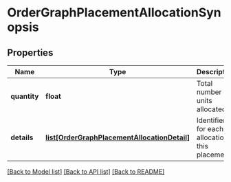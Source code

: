 # OrderGraphPlacementAllocationSynopsis


## Properties
Name | Type | Description | Notes
------------ | ------------- | ------------- | -------------
**quantity** | **float** | Total number of units allocated. | 
**details** | [**list[OrderGraphPlacementAllocationDetail]**](OrderGraphPlacementAllocationDetail.md) | Identifiers for each allocation in this placement. | 

[[Back to Model list]](../README.md#documentation-for-models) [[Back to API list]](../README.md#documentation-for-api-endpoints) [[Back to README]](../README.md)


